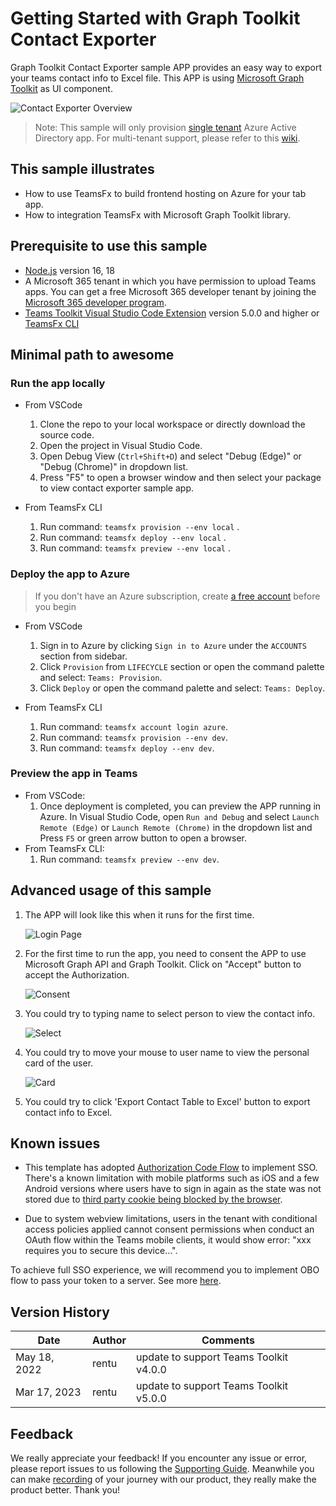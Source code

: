 # Getting Started with Graph Toolkit Contact Exporter

Graph Toolkit Contact Exporter sample APP provides an easy way to export your teams contact info to Excel file. This APP is using [Microsoft Graph Toolkit](https://docs.microsoft.com/en-us/graph/toolkit/overview) as UI component.

![Contact Exporter Overview](images/overview.gif)

> Note: This sample will only provision [single tenant](https://learn.microsoft.com/azure/active-directory/develop/single-and-multi-tenant-apps#who-can-sign-in-to-your-app) Azure Active Directory app. For multi-tenant support, please refer to this [wiki](https://aka.ms/teamsfx-multi-tenant).

## This sample illustrates

- How to use TeamsFx to build frontend hosting on Azure for your tab app.
- How to integration TeamsFx with Microsoft Graph Toolkit library.

## Prerequisite to use this sample

- [Node.js](https://nodejs.org/) version 16, 18
- A Microsoft 365 tenant in which you have permission to upload Teams apps. You can get a free Microsoft 365 developer tenant by joining the [Microsoft 365 developer program](https://developer.microsoft.com/en-us/microsoft-365/dev-program).
- [Teams Toolkit Visual Studio Code Extension](https://aka.ms/teams-toolkit) version 5.0.0 and higher or [TeamsFx CLI](https://aka.ms/teamsfx-cli)

## Minimal path to awesome

### Run the app locally

- From VSCode

  1. Clone the repo to your local workspace or directly download the source code.
  1. Open the project in Visual Studio Code.
  1. Open Debug View (`Ctrl+Shift+D`) and select "Debug (Edge)" or "Debug (Chrome)" in dropdown list.
  1. Press "F5" to open a browser window and then select your package to view contact exporter sample app.

- From TeamsFx CLI
  1. Run command: `teamsfx provision --env local` .
  1. Run command: `teamsfx deploy --env local` .
  1. Run command: `teamsfx preview --env local` .

### Deploy the app to Azure

> If you don't have an Azure subscription, create [a free account](https://azure.microsoft.com/en-us/free/) before you begin

- From VSCode

  1. Sign in to Azure by clicking `Sign in to Azure` under the `ACCOUNTS` section from sidebar.
  1. Click `Provision` from `LIFECYCLE` section or open the command palette and select: `Teams: Provision`.
  1. Click `Deploy` or open the command palette and select: `Teams: Deploy`.

- From TeamsFx CLI
  1. Run command: `teamsfx account login azure`.
  1. Run command: `teamsfx provision --env dev`.
  1. Run command: `teamsfx deploy --env dev`.

### Preview the app in Teams

- From VSCode:
  1. Once deployment is completed, you can preview the APP running in Azure. In Visual Studio Code, open `Run and Debug` and select `Launch Remote (Edge)` or `Launch Remote (Chrome)` in the dropdown list and Press `F5` or green arrow button to open a browser.
- From TeamsFx CLI:
  1. Run command: `teamsfx preview --env dev`.

## Advanced usage of this sample

1. The APP will look like this when it runs for the first time.

   ![Login Page](images/start.png)

1. For the first time to run the app, you need to consent the APP to use Microsoft Graph API and Graph Toolkit. Click on "Accept" button to accept the Authorization.

   ![Consent](images/consent.png)

1. You could try to typing name to select person to view the contact info.

   ![Select](images/select.png)

1. You could try to move your mouse to user name to view the personal card of the user.

   ![Card](images/card.png)

1. You could try to click 'Export Contact Table to Excel' button to export contact info to Excel.

## Known issues

- This template has adopted [Authorization Code Flow](https://docs.microsoft.com/en-us/azure/active-directory/develop/v2-oauth2-auth-code-flow) to implement SSO. There's a known limitation with mobile platforms such as iOS and a few Android versions where users have to sign in again as the state was not stored due to [third party cookie being blocked by the browser](https://webkit.org/blog/10218/full-third-party-cookie-blocking-and-more).

- Due to system webview limitations, users in the tenant with conditional access policies applied cannot consent permissions when conduct an OAuth flow within the Teams mobile clients, it would show error: "xxx requires you to secure this device...".

To achieve full SSO experience, we will recommend you to implement OBO flow to pass your token to a server. See more [here](https://learn.microsoft.com/en-us/microsoftteams/platform/tabs/how-to/authentication/tab-sso-code#pass-the-access-token-to-server-side-code).

## Version History

| Date         | Author | Comments                               |
| ------------ | ------ | -------------------------------------- |
| May 18, 2022 | rentu  | update to support Teams Toolkit v4.0.0 |
| Mar 17, 2023 | rentu  | update to support Teams Toolkit v5.0.0 |

## Feedback

We really appreciate your feedback! If you encounter any issue or error, please report issues to us following the [Supporting Guide](https://github.com/OfficeDev/TeamsFx-Samples/blob/dev/SUPPORT.md). Meanwhile you can make [recording](https://aka.ms/teamsfx-record) of your journey with our product, they really make the product better. Thank you!
